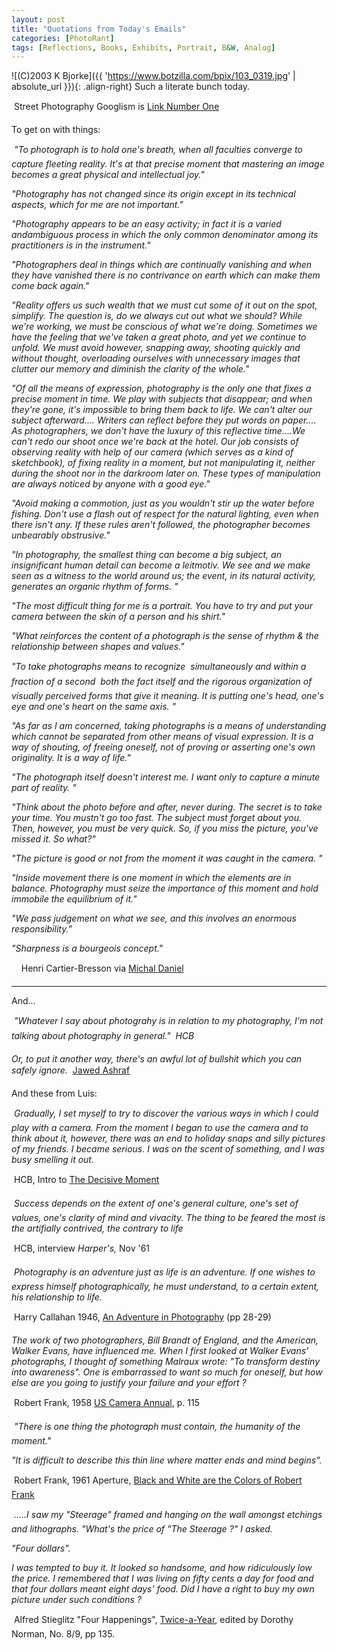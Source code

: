 ```yaml
---
layout: post
title: "Quotations from Today's Emails"
categories: [PhotoRant]
tags: [Reflections, Books, Exhibits, Portrait, B&W, Analog]
---
```


![(C)2003 K Bjorke]({{ 'https://www.botzilla.com/bpix/103_0319.jpg' | absolute_url }}){: .align-right}
Such a literate bunch today.

&#149; Street Photography Googlism is <a href="http://www.googlism.com/index.htm?ism=street+photography&type=2">Link Number One</a>

To get on with things:

&#149; <i>"To photograph is to hold one's breath, when all faculties converge to  capture fleeting reality. It's at that precise moment that mastering an  image becomes a great physical and intellectual joy."
 
"Photography has not changed since its origin except in its technical aspects, which for me are not important."
 
"Photography appears to be an easy activity; in fact it is a varied andambiguous process in which the only common denominator among its  practitioners is in the instrument."
 
"Photographers deal in things which are continually vanishing and when  they have vanished there is no contrivance on earth which can make them come back again."

"Reality offers us such wealth that we must cut some of it out on the spot, simplify. The question is, do we always cut out what we should?  While we're working, we must be conscious of what we're doing. Sometimes we have the feeling that we've taken a great photo, and yet we continue to unfold. We must avoid however, snapping away, shooting quickly and without thought, overloading ourselves with unnecessary images that clutter our memory and diminish the clarity of the whole."

<!--more-->

"Of all the means of expression, photography is the only one that fixes a precise moment in time. We play with subjects that disappear; and when they're gone, it's impossible to bring them back to life. We can't alter our subject afterward.... Writers can reflect before they put words on paper.... As photographers, we don't have the luxury of this reflective time....We can't redo our shoot once we're back at the hotel. Our job consists of observing reality with help of our camera (which serves as a kind of sketchbook), of fixing reality in a moment, but not manipulating it, neither during the shoot nor in the darkroom later on. These types of manipulation are always noticed by anyone with a good eye."

"Avoid making a commotion, just as you wouldn't stir up the water before fishing. Don't use a flash out of respect for the natural lighting, even when there isn't any. If these rules aren't followed, the photographer becomes unbearably obstrusive."

"In photography, the smallest thing can become a big subject, an insignificant human detail can become a leitmotiv. We see and we make seen as a witness to the world around us; the event, in its natural activity, generates an organic rhythm of forms. "

"The most difficult thing for me is a portrait. You have to try and put your camera between the skin of a person and his shirt."

"What reinforces the content of a photograph is the sense of rhythm &amp; the relationship between shapes and values."

"To take photographs means to recognize &#151; simultaneously and within a fraction of a second &#151; both the fact itself and the rigorous organization of visually perceived forms that give it meaning. It is putting one's head, one's eye and one's heart on the same axis. "

"As far as I am concerned, taking photographs is a means of understanding which cannot be separated from other means of visual expression. It is a way of shouting, of freeing oneself, not of proving or asserting one's own originality. It is a way of life."

"The photograph itself doesn't interest me. I want only to capture a minute part of reality. "
 
"Think about the photo before and after, never during. The secret is to take your time. You mustn't go too fast. The subject must forget about you. Then, however, you must be very quick. So, if you miss the picture, you've missed it. So what?"

"The picture is good or not from the moment it was caught in the camera. "

"Inside movement there is one moment in which the elements are in balance. Photography must seize the importance of this moment and hold immobile the equilibrium of it."

"We pass judgement on what we see, and this involves an enormous responsibility."

"Sharpness is a bourgeois concept."</i>

&nbsp;&nbsp;&nbsp;&#151; Henri Cartier-Bresson via <a href="http://www.640x480.net/">Michal Daniel</a>

<hr \>

And...

&#149; <i>"Whatever I say about photograhy is in relation to my photography, I'm not talking about photography in general." &#151; HCB

Or, to put it another way, there's an awful lot of bullshit which you can safely ignore.</i> &#151; <a href="http://www.cupidity.f9.co.uk/Photos/">Jawed Ashraf</a>

And these from Luis:

&#149; <i>Gradually, I set myself to try to discover the various ways in which I could play with a camera. From the moment I began to use the camera and to think about it, however, there was an end to holiday snaps and silly pictures of my friends. I became serious. I was on the scent of something, and I was busy smelling it out.</i>

&#151; HCB, Intro to <u>The Decisive Moment</u>

&#149; <i>Success depends on the extent of one's general culture, one's set of values, one's clarity of mind and vivacity. The thing to be feared the most is the artifially contrived, the contrary to life</i>

&#151; HCB, interview <i>Harper's,</i> Nov '61

&#149; <i>Photography is an adventure just as life is an adventure. If one wishes to express himself photographically, he must understand, to a certain extent, his relationship to life. </i>

&#151; Harry Callahan 1946, <u>An Adventure in Photography</u> (pp 28-29)

<i>The work of two photographers, Bill Brandt of England, and the American, Walker Evans, have influenced me. When I first looked at Walker Evans' photographs, I thought of something Malraux wrote: "To transform destiny into awareness". One is embarrassed to want so much for oneself, but how else are you going to justify your failure and your effort ?</i>

&#151; Robert Frank, 1958 <u>US Camera Annual</u>, p. 115

&#149; <i>"There is one thing the photograph must contain, the humanity of the moment."

"It is difficult to describe this thin line where matter ends and mind begins".</i>

&#151; Robert Frank, 1961 Aperture, <u>Black and White are the Colors of Robert Frank</u>

&#149; <i>.....I saw my "Steerage"  framed and hanging on the wall amongst etchings and lithographs. "What's the price of "The Steerage ?" I asked.

 "Four dollars".

  I was tempted to buy it. It looked so handsome, and how ridiculously low the price. I remembered that I was living on fifty cents a day for food and that four dollars meant eight days' food. Did I have a right to buy my own picture under such conditions ?</i>

&#151; Alfred Stieglitz  "Four Happenings", <u>Twice-a-Year</u>, edited by Dorothy Norman, No. 8/9, pp 135.

